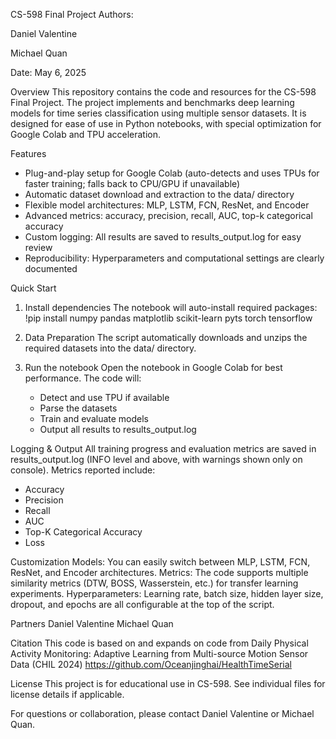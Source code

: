 CS-598 Final Project
Authors:

Daniel Valentine

Michael Quan

Date: May 6, 2025

Overview
This repository contains the code and resources for the CS-598 Final Project. The project implements and benchmarks deep learning models for time series classification using multiple sensor datasets. It is designed for ease of use in Python notebooks, with special optimization for Google Colab and TPU acceleration.

Features
- Plug-and-play setup for Google Colab (auto-detects and uses TPUs for faster training; falls back to CPU/GPU if unavailable)
- Automatic dataset download and extraction to the data/ directory
- Flexible model architectures: MLP, LSTM, FCN, ResNet, and Encoder
- Advanced metrics: accuracy, precision, recall, AUC, top-k categorical accuracy
- Custom logging: All results are saved to results_output.log for easy review
- Reproducibility: Hyperparameters and computational settings are clearly documented

Quick Start
1. Install dependencies
  The notebook will auto-install required packages:
  !pip install numpy pandas matplotlib scikit-learn pyts torch tensorflow
2. Data Preparation
  The script automatically downloads and unzips the required datasets into the data/ directory.

3. Run the notebook
  Open the notebook in Google Colab for best performance. The code will:
    - Detect and use TPU if available
    - Parse the datasets
    - Train and evaluate models
    - Output all results to results_output.log

Logging & Output
All training progress and evaluation metrics are saved in results_output.log (INFO level and above, with warnings shown only on console).
Metrics reported include:
  - Accuracy
  - Precision
  - Recall
  - AUC
  - Top-K Categorical Accuracy
  - Loss

Customization
Models: You can easily switch between MLP, LSTM, FCN, ResNet, and Encoder architectures.
Metrics: The code supports multiple similarity metrics (DTW, BOSS, Wasserstein, etc.) for transfer learning experiments.
Hyperparameters: Learning rate, batch size, hidden layer size, dropout, and epochs are all configurable at the top of the script.

Partners
Daniel Valentine
Michael Quan

Citation
This code is based on and expands on code from Daily Physical Activity Monitoring: Adaptive Learning from Multi-source Motion Sensor Data (CHIL 2024)
https://github.com/Oceanjinghai/HealthTimeSerial

License
This project is for educational use in CS-598.
See individual files for license details if applicable.

For questions or collaboration, please contact Daniel Valentine or Michael Quan.
